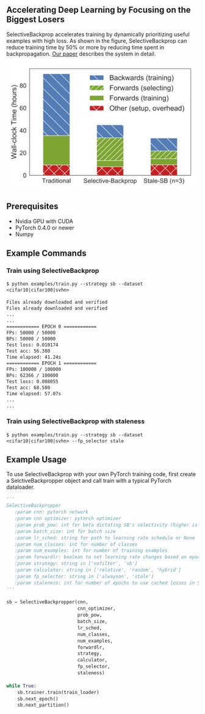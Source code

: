 ## Accelerating Deep Learning by Focusing on the Biggest Losers

SelectiveBackprop accelerates training by dynamically prioritizing useful
examples with high loss. As shown in the figure, SelectiveBackprop can reduce
training time by 50% or more by reducing time spent in backpropagation. [Our
paper](https://arxiv.org/abs/1910.00762) describes the system in detail.

<img src="svhn-speedup.png" width="500">

## Prerequisites

* Nvidia GPU with CUDA
* PyTorch 0.4.0 or newer
* Numpy

## Example Commands

### Train using SelectiveBackprop
```
$ python examples/train.py --strategy sb --dataset <cifar10|cifar100|svhn>

Files already downloaded and verified
Files already downloaded and verified
...
...
============ EPOCH 0 ============
FPs: 50000 / 50000
BPs: 50000 / 50000
Test loss: 0.010174
Test acc: 56.380
Time elapsed: 41.24s
============ EPOCH 1 ============
FPs: 100000 / 100000
BPs: 62366 / 100000
Test loss: 0.008055
Test acc: 68.580
Time elapsed: 57.07s
...
...
```

### Train using SelectiveBackprop with staleness
```
$ python examples/train.py --strategy sb --dataset <cifar10|cifar100|svhn> --fp_selector stale
```

## Example Usage

To use SelectiveBackprop with your own PyTorch training code, first create a
SelctiveBackpropper object and call train with a typical PyTorch dataloader.

```python
'''
SelectiveBackpropper
   :param cnn: pytorch network
   :param cnn optimizer: pytorch optimizer
   :param prob_pow: int for beta dictating SB's selectivity (higher is more selective)
   :param batch_size: int for batch size
   :param lr_sched: string for path to learning rate schedule or None
   :param num_classes: int for number of classes
   :param num_examples: int for number of training examples
   :param forwardlr: boolean to set learning rate changes based on epochs
   :param strategy: string in ['nofilter', 'sb']
   :param calculator: string in ['relative', 'random', 'hybrid']
   :param fp_selector: string in ['alwayson', 'stale']
   :param staleness: int for number of epochs to use cached losses in StaleSB
'''

sb = SelectiveBackpropper(cnn,
                          cnn_optimizer,
                          prob_pow,
                          batch_size,
                          lr_sched,
                          num_classes,
                          num_examples,
                          forwardlr,
                          strategy,
                          calculator,
                          fp_selector,
                          staleness)

while True:
    sb.trainer.train(train_loader)
    sb.next_epoch()
    sb.next_partition()

```

